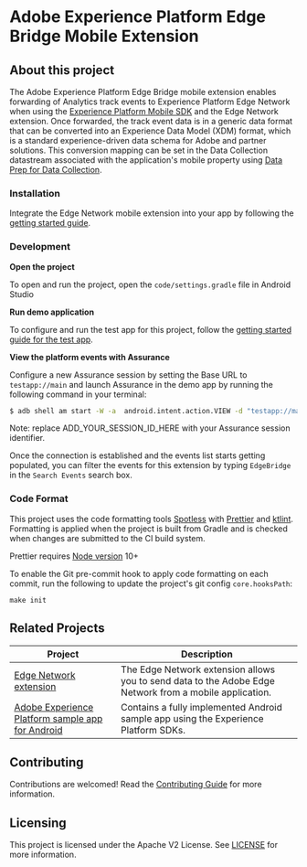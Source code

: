 # Adobe Experience Platform Edge Bridge Mobile Extension


## About this project

The Adobe Experience Platform Edge Bridge mobile extension enables forwarding of Analytics track events to Experience Platform Edge Network when using the [Experience Platform Mobile SDK](https://developer.adobe.com/client-sdks) and the Edge Network extension. Once forwarded, the track event data is in a generic data format that can be converted into an Experience Data Model (XDM) format, which is a standard experience-driven data schema for Adobe and partner solutions. This conversion mapping can be set in the Data Collection datastream associated with the application's mobile property using [Data Prep for Data Collection](https://experienceleague.adobe.com/docs/platform-learn/data-collection/edge-network/data-prep.html).

### Installation

Integrate the Edge Network mobile extension into your app by following the [getting started guide](Documentation/getting-started.md).

### Development

**Open the project**

To open and run the project, open the `code/settings.gradle` file in Android Studio

**Run demo application**

To configure and run the test app for this project, follow the [getting started guide for the test app](Documentation/getting-started-test-app.md).

**View the platform events with Assurance**

Configure a new Assurance session by setting the Base URL to `testapp://main` and launch Assurance in the demo app by running the following command in your terminal:

```bash
$ adb shell am start -W -a  android.intent.action.VIEW -d "testapp://main?adb_validation_sessionid=ADD_YOUR_SESSION_ID_HERE" com.adobe.marketing.mobile.edge.bridge.testapp
```

Note: replace ADD_YOUR_SESSION_ID_HERE with your Assurance session identifier.

Once the connection is established and the events list starts getting populated, you can filter the events for this extension by typing `EdgeBridge` in the `Search Events` search box.

### Code Format

This project uses the code formatting tools [Spotless](https://github.com/diffplug/spotless/tree/main/plugin-gradle) with [Prettier](https://prettier.io/) and [ktlint](https://github.com/pinterest/ktlint). Formatting is applied when the project is built from Gradle and is checked when changes are submitted to the CI build system.

Prettier requires [Node version](https://nodejs.org/en/download/releases/) 10+

To enable the Git pre-commit hook to apply code formatting on each commit, run the following to update the project's git config `core.hooksPath`:
```
make init
```

## Related Projects

| Project                                                      | Description                                                  |
| ------------------------------------------------------------ | ------------------------------------------------------------ |
| [Edge Network extension](https://github.com/adobe/aepsdk-edge-android) | The Edge Network extension allows you to send data to the Adobe Edge Network from a mobile application. |
| [Adobe Experience Platform sample app for Android](https://github.com/adobe/aepsdk-sample-app-android) | Contains a fully implemented Android sample app using the Experience Platform SDKs.                 |

## Contributing

Contributions are welcomed! Read the [Contributing Guide](./.github/CONTRIBUTING.md) for more information.

## Licensing

This project is licensed under the Apache V2 License. See [LICENSE](LICENSE) for more information.
